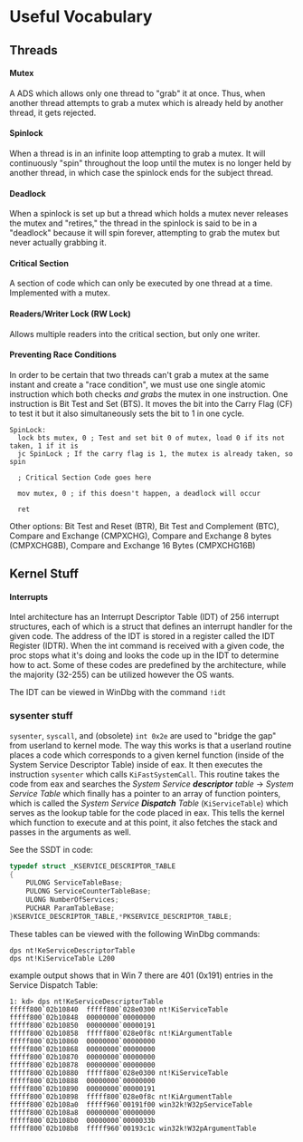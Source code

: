 # Useful Vocabulary

## Threads

#### Mutex
A ADS which allows only one thread to "grab" it at once. Thus, when another thread attempts to grab a mutex which is already held by another thread, it gets rejected.

#### Spinlock
When a thread is in an infinite loop attempting to grab a mutex. It will continuously "spin" throughout the loop until the mutex is no longer held by another thread, in  which case the spinlock ends for the subject thread.

#### Deadlock
When a spinlock is set up but a thread which holds a mutex never releases the mutex and "retires," the thread in the spinlock is said to be in a "deadlock" because it will spin forever, attempting to grab the mutex but never actually grabbing it.

#### Critical Section
A section of code which can only be executed by one thread at a time. Implemented with a mutex.

#### Readers/Writer Lock (RW Lock)
Allows multiple readers into the critical section, but only one writer.

#### Preventing Race Conditions
In order to be certain that two threads can't grab a mutex at the same instant and create a "race condition", we must use one single atomic instruction which both checks *and grabs* the mutex in one instruction. One instruction is Bit Test and Set (BTS). It moves the bit into the Carry Flag (CF) to test it but it also simultaneously sets the bit to 1 in one cycle.
```assembly
SpinLock:
  lock bts mutex, 0 ; Test and set bit 0 of mutex, load 0 if its not taken, 1 if it is
  jc SpinLock ; If the carry flag is 1, the mutex is already taken, so spin
  
  ; Critical Section Code goes here
  
  mov mutex, 0 ; if this doesn't happen, a deadlock will occur
  
  ret
```
Other options: Bit Test and Reset (BTR), Bit Test and Complement (BTC), Compare and Exchange (CMPXCHG),  Compare and Exchange 8 bytes (CMPXCHG8B), Compare and Exchange 16 Bytes (CMPXCHG16B) 

## Kernel Stuff
#### Interrupts
Intel architecture has an Interrupt Descriptor Table (IDT) of 256 interrupt structures, each of which is a struct that defines an interrupt handler for the given code. The address of the IDT is stored in a register called the IDT Register (IDTR). When the int command is received with a given code, the proc stops what it's doing and looks the code up in the IDT to determine how to act. Some of these codes are predefined by the architecture, while the majority (32-255) can be utilized however the OS wants.

The IDT can be viewed in WinDbg with the command `!idt`


### sysenter stuff
`sysenter`, `syscall`, and (obsolete) `int 0x2e` are used to "bridge the gap" from userland to kernel mode. The way this works is that a userland routine places a code which corresponds to a given kernel function (inside of the System Service Descriptor Table) inside of eax. It then executes the instruction `sysenter` which calls `KiFastSystemCall`. This routine takes the code from eax and searches the *System Service **descriptor** table* -> *System Service Table* which finally has a pointer to an array of function pointers, which is called the *System Service **Dispatch** Table* (`KiServiceTable`) which serves as the lookup table for the code placed in eax. This tells the kernel which function to execute and at this point, it also fetches the stack and passes in the arguments as well.

See the SSDT in code:
```C
typedef struct _KSERVICE_DESCRIPTOR_TABLE
{
    PULONG ServiceTableBase; 
    PULONG ServiceCounterTableBase; 
    ULONG NumberOfServices; 
    PUCHAR ParamTableBase; 
}KSERVICE_DESCRIPTOR_TABLE,*PKSERVICE_DESCRIPTOR_TABLE;
```
These tables can be viewed with the following WinDbg commands:

```
dps nt!KeServiceDescriptorTable
dps nt!KiServiceTable L200
```

example output shows that in Win 7 there are 401 (0x191) entries in the Service Dispatch Table:
```
1: kd> dps nt!KeServiceDescriptorTable
fffff800`02b10840  fffff800`028e0300 nt!KiServiceTable
fffff800`02b10848  00000000`00000000
fffff800`02b10850  00000000`00000191
fffff800`02b10858  fffff800`028e0f8c nt!KiArgumentTable
fffff800`02b10860  00000000`00000000
fffff800`02b10868  00000000`00000000
fffff800`02b10870  00000000`00000000
fffff800`02b10878  00000000`00000000
fffff800`02b10880  fffff800`028e0300 nt!KiServiceTable
fffff800`02b10888  00000000`00000000
fffff800`02b10890  00000000`00000191
fffff800`02b10898  fffff800`028e0f8c nt!KiArgumentTable
fffff800`02b108a0  fffff960`00191f00 win32k!W32pServiceTable
fffff800`02b108a8  00000000`00000000
fffff800`02b108b0  00000000`0000033b
fffff800`02b108b8  fffff960`00193c1c win32k!W32pArgumentTable
```


